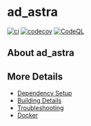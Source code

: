 # ad_astra

[![ci](https://github.com/psyinf/ad_astra/actions/workflows/ci.yml/badge.svg)](https://github.com/psyinf/ad_astra/actions/workflows/ci.yml)
[![codecov](https://codecov.io/gh/psyinf/ad_astra/branch/main/graph/badge.svg)](https://codecov.io/gh/psyinf/ad_astra)
[![CodeQL](https://github.com/psyinf/ad_astra/actions/workflows/codeql-analysis.yml/badge.svg)](https://github.com/psyinf/ad_astra/actions/workflows/codeql-analysis.yml)

## About ad_astra



## More Details

 * [Dependency Setup](README_dependencies.md)
 * [Building Details](README_building.md)
 * [Troubleshooting](README_troubleshooting.md)
 * [Docker](README_docker.md)
